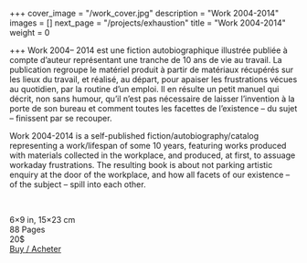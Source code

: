 +++
cover_image = "/work_cover.jpg"
description = "Work 2004-2014"
images = []
next_page = "/projects/exhaustion"
title = "Work 2004-2014"
weight = 0

+++
Work 2004– 2014 est une fiction autobiographique illustrée publiée à compte d’auteur représentant une tranche de 10 ans de vie au travail. La publication regroupe le matériel produit à partir de matériaux récupérés sur les lieux du travail, et réalisé, au départ, pour apaiser les frustrations vécues au quotidien, par la routine d’un emploi. Il en résulte un petit manuel qui décrit, non sans humour, qu’il n’est pas nécessaire de laisser l’invention à la porte de son bureau et comment toutes les facettes de l’existence – du sujet – finissent par se recouper.

Work 2004-2014 is a self-published fiction/autobiography/catalog representing a work/lifespan of some 10 years, featuring works produced with materials collected in the workplace, and produced, at first, to assuage workaday frustrations. The resulting book is about not parking artistic enquiry at the door of the workplace, and how all facets of our existence – of the subject – spill into each other.

&nbsp;  

6×9 in, 15×23 cm  
88 Pages  
20$   
[Buy / Acheter](https://www.blurb.ca/bookstore/invited/6119506/a58a3d50aada36a0fa6c39980c0cbbd773dc64db)